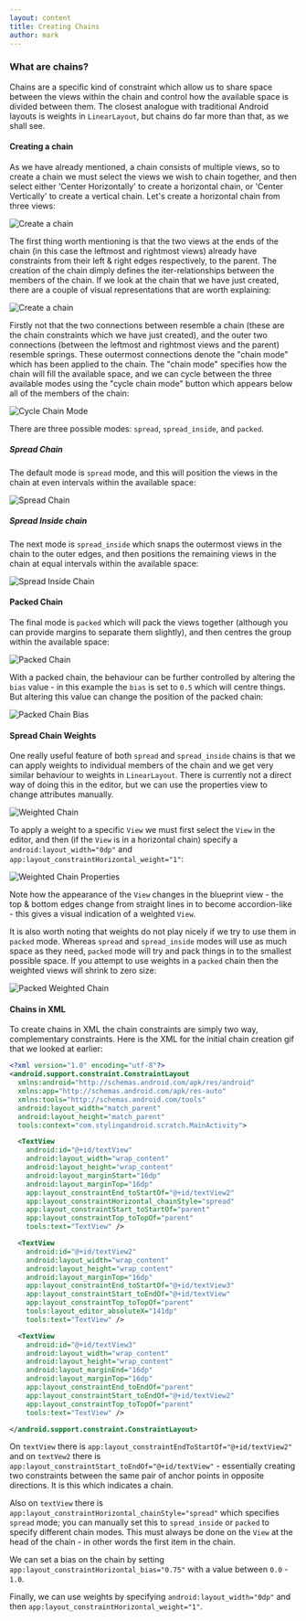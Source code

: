 ```yaml
---
layout: content
title: Creating Chains
author: mark
---
```

### What are chains?
Chains are a specific kind of constraint which allow us to share space between the views within the chain and control
how the available space is divided between them. The closest analogue with traditional Android layouts is weights in
`LinearLayout`, but chains do far more than that, as we shall see.

#### Creating a chain
As we have already mentioned, a chain consists of multiple views, so to create a chain we must select the views we
wish to chain together, and then select either 'Center Horizontally' to create a horizontal chain, or 
'Center Vertically' to create a vertical chain. Let's create a horizontal chain from three views:
 
 ![Create a chain](../assets/images/basics/chains_create.gif)
 
 The first thing worth mentioning is that the two views at the ends of the chain (in this case the leftmost and 
 rightmost views) already have constraints from their left & right edges respectively, to the parent. The creation 
 of the chain dimply defines the iter-relationships between the members of the chain. If we look at the chain that we
 have just created, there are a couple of visual representations that are worth explaining:
 
![Create a chain](../assets/images/basics/chains_create.png)

Firstly not that the two connections between resemble a chain (these are the chain constraints which we have just 
created), and the outer two connections (between the leftmost and rightmost views and the parent) resemble springs.
These outermost connections denote the "chain mode" which has been applied to the chain. The "chain mode" specifies
how the chain will fill the available space, and we can cycle between the three available modes using the "cycle chain 
mode" button which appears below all of the members of the chain:

![Cycle Chain Mode](../assets/images/basics/chains_cycle.png)

There are three possible modes: `spread`, `spread_inside`, and `packed`.

##### Spread Chain
The default mode is `spread` mode, and this will position the views in the chain at even intervals within the 
available space:

![Spread Chain](../assets/images/basics/chains_spread.png)

##### Spread Inside chain
The next mode is `spread_inside` which snaps the outermost views in the chain to the outer edges, and then positions 
the remaining views in the chain at equal intervals within the available space:

![Spread Inside Chain](../assets/images/basics/chains_spread_inside.png)

#### Packed Chain
The final mode is `packed` which will pack the views together (although you can provide margins to separate them 
slightly), and then centres the group within the available space: 

![Packed Chain](../assets/images/basics/chains_packed.png)

With a packed chain, the behaviour can be further controlled by altering the `bias` value - in this
example the `bias` is set to `0.5` which will centre things. But altering this value can change the position of the 
packed chain:

![Packed Chain Bias](../assets/images/basics/chains_packed_bias.gif)

#### Spread Chain Weights
One really useful feature of both `spread` and `spread_inside` chains is that we can apply weights to individual 
members of the chain and we get very similar behaviour to weights in `LinearLayout`. There is currently not a direct 
way of doing this in the editor, but we can use the properties view to change attributes manually.

![Weighted Chain](../assets/images/basics/chains_weight.png)

To apply a weight to a specific `View` we must first select the `View` in the editor, and then 
(if the `View` is in a horizontal chain) specify a `android:layout_width="0dp"` and 
`app:layout_constraintHorizontal_weight="1"`:

![Weighted Chain Properties](../assets/images/basics/chains_weight_properties.png)

Note how the appearance of the `View` changes in the blueprint view - the top & bottom edges change from straight lines 
in to become accordion-like - this gives a visual indication of a weighted `View`.

It is also worth noting that weights do not play nicely if we try to use them in `packed` mode. Whereas `spread` and
`spread_inside` modes will use as much space as they need, `packed` mode will try and pack things in to the smallest 
possible space. If you attempt to use weights in a `packed` chain then the weighted views will shrink to zero size:
 
![Packed Weighted Chain](../assets/images/basics/chains_packed_weight.png)


#### Chains in XML
To create chains in XML the chain constraints are simply two way, complementary constraints. Here is the XML for the 
initial chain creation gif that we looked at earlier:

```xml
<?xml version="1.0" encoding="utf-8"?>
<android.support.constraint.ConstraintLayout
  xmlns:android="http://schemas.android.com/apk/res/android"
  xmlns:app="http://schemas.android.com/apk/res-auto"
  xmlns:tools="http://schemas.android.com/tools"
  android:layout_width="match_parent"
  android:layout_height="match_parent"
  tools:context="com.stylingandroid.scratch.MainActivity">

  <TextView
    android:id="@+id/textView"
    android:layout_width="wrap_content"
    android:layout_height="wrap_content"
    android:layout_marginStart="16dp"
    android:layout_marginTop="16dp"
    app:layout_constraintEnd_toStartOf="@+id/textView2"
    app:layout_constraintHorizontal_chainStyle="spread"
    app:layout_constraintStart_toStartOf="parent"
    app:layout_constraintTop_toTopOf="parent"
    tools:text="TextView" />

  <TextView
    android:id="@+id/textView2"
    android:layout_width="wrap_content"
    android:layout_height="wrap_content"
    android:layout_marginTop="16dp"
    app:layout_constraintEnd_toStartOf="@+id/textView3"
    app:layout_constraintStart_toEndOf="@+id/textView"
    app:layout_constraintTop_toTopOf="parent"
    tools:layout_editor_absoluteX="141dp"
    tools:text="TextView" />

  <TextView
    android:id="@+id/textView3"
    android:layout_width="wrap_content"
    android:layout_height="wrap_content"
    android:layout_marginEnd="16dp"
    android:layout_marginTop="16dp"
    app:layout_constraintEnd_toEndOf="parent"
    app:layout_constraintStart_toEndOf="@+id/textView2"
    app:layout_constraintTop_toTopOf="parent"
    tools:text="TextView" />

</android.support.constraint.ConstraintLayout>
```

On `textView` there is `app:layout_constraintEndToStartOf="@+id/textView2"` and on `textVew2` there is 
`app:layout_constraintStart_toEndOf="@+id/textView"` - essentially creating two constraints between the same pair of 
anchor points in opposite directions. It is this which indicates a chain.

Also on `textView` there is `app:layout_constraintHorizontal_chainStyle="spread"` which specifies `spread` mode; you
can manually set this to `spread_inside` or `packed` to specify different chain modes. This must always be done on the 
`View` at the head of the chain - in other words the first item in the chain.
 
We can set a bias on the chain by setting `app:layout_constraintHorizontal_bias="0.75"` with a value between 
`0.0` - `1.0`.

Finally, we can use weights by specifying `android:layout_width="0dp"` and then 
`app:layout_constraintHorizontal_weight="1"`. 
